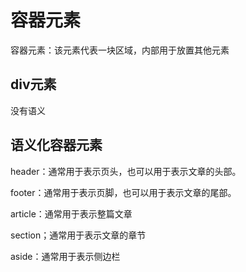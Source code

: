 # 容器元素

容器元素：该元素代表一块区域，内部用于放置其他元素

## div元素

没有语义

## 语义化容器元素

header：通常用于表示页头，也可以用于表示文章的头部。

footer：通常用于表示页脚，也可以用于表示文章的尾部。

article：通常用于表示整篇文章

section；通常用于表示文章的章节

aside：通常用于表示侧边栏